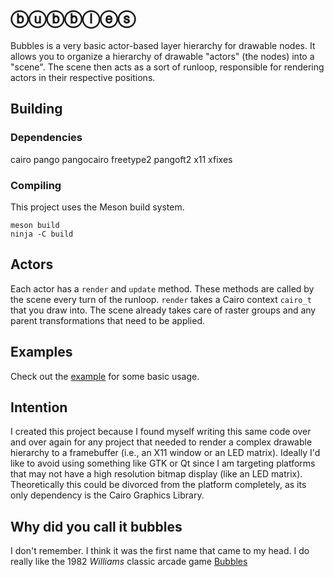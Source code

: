 # ⓑⓤⓑⓑⓛⓔⓢ

Bubbles is a very basic actor-based layer hierarchy for drawable nodes. It allows you to organize a hierarchy of drawable "actors" (the nodes) into a "scene". The scene then acts as a sort of runloop, responsible for rendering actors in their respective positions. 

## Building
### Dependencies
cairo
pango
pangocairo
freetype2
pangoft2
x11
xfixes

### Compiling 
This project uses the Meson build system.
```
meson build
ninja -C build
```

## Actors

Each actor has a `render` and `update` method. These methods are called by the scene every turn of the runloop. `render` takes a Cairo context `cairo_t` that you draw into. The scene already takes care of raster groups and any parent transformations that need to be applied. 

## Examples

Check out the [example](example/) for some basic usage. 

## Intention

I created this project because I found myself writing this same code over and over again for any project that needed to render a complex drawable hierarchy to a framebuffer (i.e., an X11 window or an LED matrix). Ideally I'd like to avoid using something like GTK or Qt since I am targeting platforms that may not have a high resolution bitmap display (like an LED matrix). Theoretically this could be divorced from the platform completely, as its only dependency is the Cairo Graphics Library.

## Why did you call it bubbles

I don't remember. I think it was the first name that came to my head. I do really like the 1982 _Williams_ classic arcade game [Bubbles](https://en.wikipedia.org/wiki/Bubbles_(video_game))



